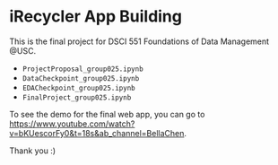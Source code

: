 # iRecycler App Building

This is the final project for DSCI 551 Foundations of Data Management @USC.

- `ProjectProposal_group025.ipynb`
- `DataCheckpoint_group025.ipynb`
- `EDACheckpoint_group025.ipynb`
- `FinalProject_group025.ipynb`

To see the demo for the final web app, you can go to https://www.youtube.com/watch?v=bKUescorFy0&t=18s&ab_channel=BellaChen.

Thank you :)
